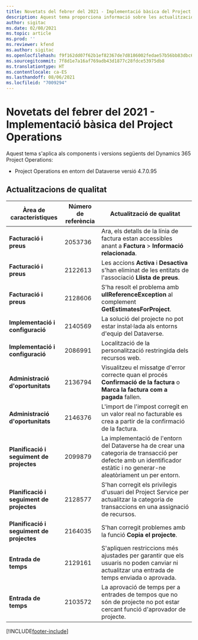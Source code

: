 ```yaml
---
title: Novetats del febrer del 2021 - Implementació bàsica del Project Operations
description: Aquest tema proporciona informació sobre les actualitzacions de qualitat disponibles en el llançament de febrer de 2021 de la implementació bàsica del Project Operations.
author: sigitac
ms.date: 02/08/2021
ms.topic: article
ms.prod: ''
ms.reviewer: kfend
ms.author: sigitac
ms.openlocfilehash: f9f162dd07f62b1ef82367de7d8186002fedae57b56bb83dbc6741232d70e4f6
ms.sourcegitcommit: 7f8d1e7a16af769adb43d1877c28fdce53975db8
ms.translationtype: HT
ms.contentlocale: ca-ES
ms.lasthandoff: 08/06/2021
ms.locfileid: "7009294"
---
```

# <a name="whats-new-february-2021---project-operations-lite-deployment"></a>Novetats del febrer del 2021 - Implementació bàsica del Project Operations

Aquest tema s'aplica als components i versions següents del Dynamics 365 Project Operations:

  - Project Operations en entorn del Dataverse versió 4.7.0.95

## <a name="quality-updates"></a>Actualitzacions de qualitat

| **Àrea de característiques** | **Número de referència** | **Actualització de qualitat** |
| --- | --- | --- |
| **Facturació i preus** | 2053736 | Ara, els detalls de la línia de factura estan accessibles anant a **Factura** > **Informació relacionada**. |
| **Facturació i preus** | 2122613 | Les accions **Activa** i **Desactiva** s'han eliminat de les entitats de l'associació **Llista de preus**. |
| **Facturació i preus** | 2128606 | S'ha resolt el problema amb **ullReferenceException** al complement **GetEstimatesForProject**. |
| **Implementació i configuració** | 2140569 | La solució del projecte no pot estar instal·lada als entorns d'equip del Dataverse. |
| **Implementació i configuració** | 2086991 | Localització de la personalització restringida dels recursos web. |
| **Administració d'oportunitats** | 2136794 | Visualitzeu el missatge d'error correcte quan el procés **Confirmació de la factura** o **Marca la factura com a pagada** fallen. |
| **Administració d'oportunitats** | 2146376 | L'import de l'impost corregit en un valor real no facturable es crea a partir de la confirmació de la factura. |
| **Planificació i seguiment de projectes** | 2099879 | La implementació de l'entorn del Dataverse ha de crear una categoria de transacció per defecte amb un identificador estàtic i no generar-ne aleatòriament un per entorn. |
| **Planificació i seguiment de projectes** | 2128577 | S'han corregit els privilegis d'usuari del Project Service per actualitzar la categoria de transaccions en una assignació de recursos. |
| **Planificació i seguiment de projectes** | 2164035 | S'han corregit problemes amb la funció **Copia el projecte**. |
| **Entrada de temps** | 2129161 | S'apliquen restriccions més ajustades per garantir que els usuaris no poden canviar ni actualitzar una entrada de temps enviada o aprovada. |
| **Entrada de temps** | 2103572 | La aprovació de temps per a entrades de tempos que no són de projecte no pot estar cercant funció d'aprovador de projecte. |


[!INCLUDE[footer-include](../../includes/footer-banner.md)]